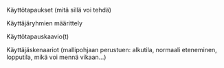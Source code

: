 Käyttötapaukset (mitä sillä voi tehdä)

Käyttäjäryhmien määrittely

Käyttötapauskaavio(t)

Käyttäjäskenaariot (mallipohjaan perustuen: alkutila, normaali eteneminen, lopputila, mikä voi mennä vikaan...)

